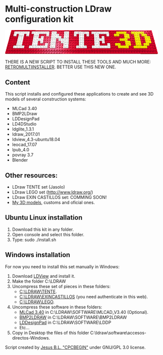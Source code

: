 # Multi-construction LDraw configuration kit
![Tente 3D](https://raw.githubusercontent.com/cpcbegin/tente3d_installer/master/images/bannertente.png)

THERE IS A NEW SCRIPT TO INSTALL THESE TOOLS AND MUCH MORE: [RETROMULTIINSTALLER](https://gitlab.com/cpcbegin/retromultiinstaller). BETTER USE THIS NEW ONE.


## Content
This script installs and configured these applications to create and see 3D models of several construction systems:

* MLCad 3.40
* BMP2LDraw
* LDDesignPad
* LD4DStudio
* ldglite_1.3.1
* ldraw_2017.01
* ldview_4.3-ubuntu18.04
* leocad_17.07
* lpub_4.0
* povray 3.7
* Blender

## Other resources:

* LDraw TENTE set (Jasolo)
* LDraw LEGO set (http://www.ldraw.org/)
* LDraw EXIN CASTILLOS set: COMMING SOON!
* [My 3D models](https://github.com/cpcbegin/tentemodels), customs and oficial ones.

## Ubuntu Linux installation

1. Download this kit in any folder.
1. Open console and select this folder.
1. Type:
sudo ./install.sh

## Windows installation
For now you need to install this set manually in Windows:

1. Download [LDView](http://ldview.sourceforge.net) and install it.
1. Make the folder C:\LDRAW
1. Uncompress these set of pieces in these folders:
   * [C:\LDRAW\TENTE](https://www.dropbox.com/s/a82giwfiof15ld5/bmp2ldraw.zip?dl=1).
   * [C:\LDRAW\EXINCASTILLOS](http://www.exincastillos.es/foro/creando-piezas-virtuales.html) (you need authenticate in this web).
   * [C:\LDRAW\LEGO](http://www.ldraw.org).
1. Uncompress these software in these folders:
   * [MLCad 3.40](http://mlcad.lm-software.com/e_default.htm) in C:\LDRAW\SOFTWARE\MLCAD_V3.40 (Optional).
   * [BMP2LDRAW](https://www.dropbox.com/s/a82giwfiof15ld5/bmp2ldraw.zip?dl=0) in C:\LDRAW\SOFTWARE\BMP2LDRAW
   * [LDDesignPad](http://lddp.sourceforge.net/) in C:\LDRAW\SOFTWARE\LDDP
   * Etc...
1. Copy in Desktop the files of this folder C:\ldraw\software\accesos-directos-Windows.

Script created by [Jesus B.L. "CPCBEGIN"](http://malagaoriginal.blogspot.com.es/search/label/3D) under GNU/GPL 3.0 license.




